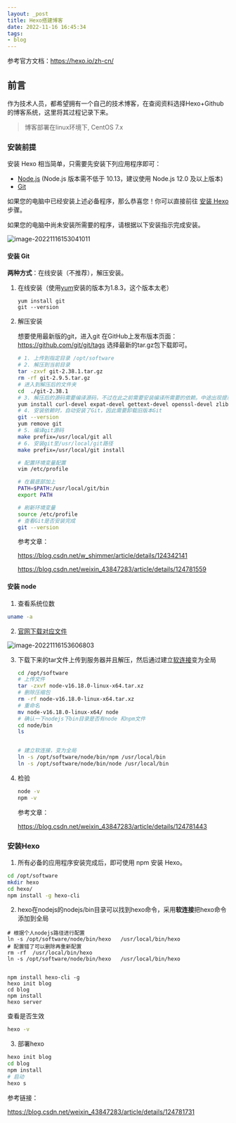 ```yaml
---
layout: _post
title: Hexo搭建博客
date: 2022-11-16 16:45:34
tags:
- blog
---
```


参考官方文档：https://hexo.io/zh-cn/

## 前言

​		作为技术人员，都希望拥有一个自己的技术博客，在查阅资料选择Hexo+Github的博客系统，这里将其过程记录下来。

> 博客部署在linux环境下, CentOS 7.x

### 安装前提

安装 Hexo 相当简单，只需要先安装下列应用程序即可：

- [Node.js](http://nodejs.org/) (Node.js 版本需不低于 10.13，建议使用 Node.js 12.0 及以上版本)
- [Git](http://git-scm.com/)

如果您的电脑中已经安装上述必备程序，那么恭喜您！你可以直接前往 [安装 Hexo](https://hexo.io/zh-cn/docs/#安装-Hexo) 步骤。

如果您的电脑中尚未安装所需要的程序，请根据以下安装指示完成安装。

![image-20221116153041011](image-20221116153041011.png)

#### 安装 Git

**两种方式**：在线安装（不推荐），解压安装。

1. 在线安装（使用[yum](https://so.csdn.net/so/search?q=yum&spm=1001.2101.3001.7020)安装的版本为1.8.3，这个版本太老）

   ~~~
   yum install git
   git --version
   ~~~

2. 解压安装

   想要使用最新版的git，进入git 在GitHub上发布版本页面：https://github.com/git/git/tags  选择最新的tar.gz包下载即可。

   ~~~bash
   # 1. 上传到指定目录 /opt/software
   # 2. 解压到当前目录
   tar -zxvf git-2.38.1.tar.gz
   rm -rf git-2.9.5.tar.gz 
   # 进入到解压后的文件夹
   cd  ./git-2.38.1
   # 3. 解压后的源码需要编译源码，不过在此之前需要安装编译所需要的依赖。中途出现提示的时候输入y即可
   yum install curl-devel expat-devel gettext-devel openssl-devel zlib-devel gcc perl-ExtUtils-MakeMaker
   # 4. 安装依赖时，自动安装了Git，因此需要卸载旧版本Git
   git --version
   yum remove git
   # 5. 编译git源码
   make prefix=/usr/local/git all
   # 6. 安装git至/usr/local/git路径
   make prefix=/usr/local/git install
   
   # 配置环境变量配置
   vim /etc/profile
   
   # 在最底部加上
   PATH=$PATH:/usr/local/git/bin
   export PATH
   
   # 刷新环境变量
   source /etc/profile
   # 查看Git是否安装完成
   git --version
   ~~~

   参考文章：

   https://blog.csdn.net/w_shimmer/article/details/124342141

   https://blog.csdn.net/weixin_43847283/article/details/124781559

#### 安装 node

1. 查看系统位数

```bash
uname -a
```

2. [官网下载对应文件](http://nodejs.cn/download/)

![image-20221116153606803](image-20221116153606803.png)



3. 下载下来的tar文件上传到服务器并且解压，然后通过建立[软连接](https://so.csdn.net/so/search?q=软连接&spm=1001.2101.3001.7020)变为全局

   ~~~bash
   cd /opt/software
   # 上传文件
   tar -zxvf node-v16.18.0-linux-x64.tar.xz 
   # 删除压缩包
   rm -rf node-v16.18.0-linux-x64.tar.xz 
   # 重命名
   mv node-v16.18.0-linux-x64/ node
   # 确认一下nodejs下bin目录是否有node 和npm文件
   cd node/bin
   ls
   
   
   # 建立软连接，变为全局
   ln -s /opt/software/node/bin/npm /usr/local/bin
   ln -s /opt/software/node/bin/node /usr/local/bin
   ~~~

4. 检验

   ~~~bash
   node -v
   npm -v
   ~~~

   参考文章：

   https://blog.csdn.net/weixin_43847283/article/details/124781443



### 安装Hexo

1. 所有必备的应用程序安装完成后，即可使用 npm 安装 Hexo。

```bash
cd /opt/software
mkdir hexo
cd hexo/
npm install -g hexo-cli
```

2. hexo在nodejs的nodejs/bin目录可以找到hexo命令，采用**软连接**把hexo命令添加到全局

~~~
# 根据个人nodejs路径进行配置
ln -s /opt/software/node/bin/hexo   /usr/local/bin/hexo
# 配置错了可以删除再重新配置
rm -rf  /usr/local/bin/hexo
ln -s /opt/software/node/bin/hexo   /usr/local/bin/hexo


npm install hexo-cli -g
hexo init blog
cd blog
npm install
hexo server
~~~

查看是否生效

~~~bash
hexo -v
~~~

3. 部署hexo

~~~bash
hexo init blog
cd blog
npm install
# 启动
hexo s
~~~

参考链接：

https://blog.csdn.net/weixin_43847283/article/details/124781731